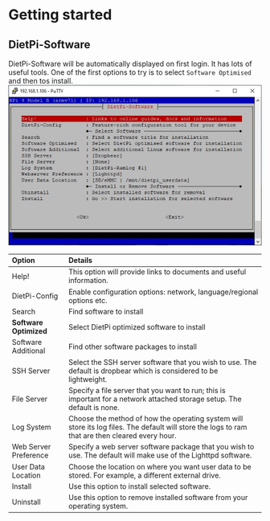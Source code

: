 # Getting started

## DietPi-Software

DietPi-Software will be automatically displayed on first login. It has lots of useful tools. 
One of the first options to try is to select `Software Optimised` and then tos install.
![dietpi-software](assets/images/dietpi-software.jpg)


Option | Details
:----------- |:-------------
Help!         | This option will provide links to documents and useful information.
DietPi-Config | Enable configuration options: network, language/regional options etc.
Search | Find software to install
**Software Optimized** | Select DietPi optimized software to install
Software Additional | Find other software packages to install
SSH Server | Select the SSH server software that you wish to use. The default is dropbear which is considered to be lightweight.
File Server | Specify a file server that you want to run; this is important for a network attached storage setup. The default is none.
Log System | Choose the method of how the operating system will store its log files. The default will store the logs to ram that are then cleared every hour.
Web Server Preference | Specify a web server software package that you wish to use. The default will make use of the Lighttpd software.
User Data Location | Choose the location on where you want user data to be stored. For example, a different external drive.
Install | Use this option to install selected software.
Uninstall | Use this option to remove installed software from your operating system.
